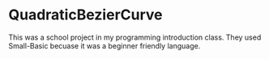 # QuadraticBezierCurve
This was a school project in my programming introduction class. They used Small-Basic becuase it was a beginner friendly language.